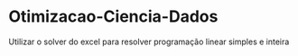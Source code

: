 # Otimizacao-Ciencia-Dados
Utilizar o solver do excel para resolver programação linear simples e inteira
